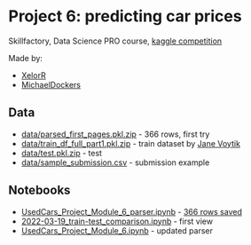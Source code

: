 # Project 6: predicting car prices

Skillfactory, Data Science PRO course, [kaggle competition](https://www.kaggle.com/c/sf-dst-car-price-prediction)

Made by:

- [XelorR](https://github.com/XelorR)
- [MichaelDockers](https://github.com/MichaelDockers)

## Data

- [data/parsed_first_pages.pkl.zip](data/parsed_first_pages.pkl.zip) - 366 rows, first try
- [data/train_df_full_part1.pkl.zip](data/train_df_full_part1.pkl.zip) - train dataset by [Jane Voytik](https://www.kaggle.com/datasets/eugeniavoytik/final-car-price-prediction-df-parsed-sep-2021)
- [data/test.pkl.zip](data/test.pkl.zip) - test
- [data/sample_submission.csv](data/sample_submission.csv) - submission example

## Notebooks

- [UsedCars_Project_Module_6_parser.ipynb](UsedCars_Project_Module_6_parser.ipynb) - [366 rows saved](data/parsed_first_pages.pkl.zip)
- [2022-03-19_train-test_comparison.ipynb](2022-03-19_train-test_comparison.ipynb) - first view
- [UsedCars_Project_Module_6.ipynb](UsedCars_Project_Module_6.ipynb) - updated parser